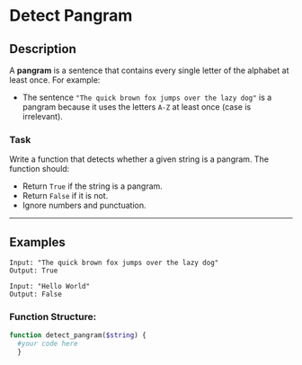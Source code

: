 # Detect Pangram

## Description

A **pangram** is a sentence that contains every single letter of the alphabet at least once. For example:

- The sentence `"The quick brown fox jumps over the lazy dog"` is a pangram because it uses the letters `A-Z` at least once (case is irrelevant).

### Task

Write a function that detects whether a given string is a pangram. The function should:

- Return `True` if the string is a pangram.
- Return `False` if it is not.
- Ignore numbers and punctuation.

---

## Examples

```plaintext
Input: "The quick brown fox jumps over the lazy dog"
Output: True

Input: "Hello World"
Output: False
```

### Function Structure:

```php
function detect_pangram($string) { 
  #your code here
  }
